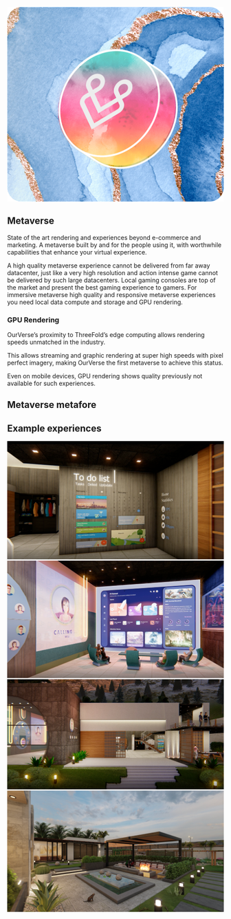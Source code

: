 ![metaverse](./img/smiley.png)

## Metaverse

State of the art rendering and experiences beyond e-commerce and marketing. A metaverse built by and for the people using it, with worthwhile capabilities that enhance your virtual experience. 

A high quality metaverse experience cannot be delivered from far away datacenter, just like a very high resolution and action intense game cannot be delivered by such large datacenters.  Local gaming consoles are top of the market and present the best gaming experience to gamers.  For immersive metaverse high quality and responsive metaverse experiences you need local data compute and storage and GPU rendering.

### GPU Rendering

OurVerse’s proximity to ThreeFold’s edge computing allows rendering speeds unmatched in the industry.

This allows streaming and graphic rendering at super high speeds with pixel perfect imagery, making OurVerse the first metaverse to achieve this status.

Even on mobile devices, GPU rendering shows quality previously not available for such experiences.

## Metaverse metafore

## Example experiences
![](../capabilities/img/metaverse_todo.png)
![metaverse](../capabilities/img/metaverse_conference.png)
![](../capabilities/img/metaverse_kitchen.png)
![](../capabilities/img/metaverse_pool.png)

